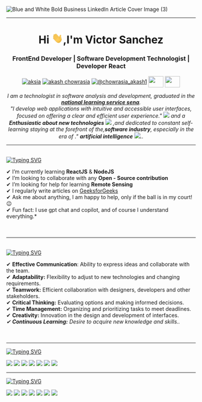 
![Blue and White Bold Business LinkedIn Article Cover Image (3)](https://github.com/user-attachments/assets/4d6a7e79-802e-4259-9a42-e75ed863895f)

<hr>
<h1 align="center">Hi <img src="https://raw.githubusercontent.com/ABSphreak/ABSphreak/master/gifs/Hi.gif" width="30px">,I'm Victor Sanchez</h1>
<h3 align="center">FrontEnd Developer | Software Development Technologist | Developer React</h3>
<p align="center">
<a href="https://www.linkedin.com/in/-hugosanchez2022/" target="blank"><img align="center" src="https://cdn.jsdelivr.net/npm/simple-icons@3.0.1/icons/linkedin.svg" alt="aksia" height="30" width="40" /></a>
<a href="https://www.facebook.com/profile.php?id=61566000742957&locale=es_LA" target="blank"><img align="center" src="https://cdn.jsdelivr.net/npm/simple-icons@3.0.1/icons/facebook.svg" alt="akash chowrasia" height="30" width="40" /></a>
<a href="https://wa.me/+057-(301)3829208" target="blank"><img align="center" src="https://svgsilh.com/svg/2071331.svg" alt="@chowrasia_akash1" height="60" width="50" /></a>
 <a href = "mailto: victordev1986gmail.com"><img align="center" src="https://simpleicons.org/icons/gmail.svg" height="30" width="40" /></a>
  <a href = "https://victorsanchez.click/"><img align="center" src="https://svgsilh.com/svg/1873373.svg" height="30" width="40" /></a>
</p>
</p>
<p align="center">
  <em>
    I am a technologist in software analysis and development, graduated in the <a href="https://www.sena.edu.co/es-co/Paginas/default.aspx"> <b>national learning service sena</b></a>. <br>
    "I develop web applications with intuitive and accessible user interfaces, focused on offering a clear and efficient user experience."</b> <img src="https://github.com/TheDudeThatCode/TheDudeThatCode/blob/master/Assets/Developer.gif" width="30px"> and a <b>Enthusiastic about new technologies</b>&nbsp;<img src="https://github.com/TheDudeThatCode/TheDudeThatCode/blob/master/Assets/Designer.gif" width="36px">&nbsp,and dedicated to constant self-learning staying at the forefront of the,<b>software industry</b>, especially in the era of ."
    <b>artificial intelligence</b> <img src="https://github.com/TheDudeThatCode/TheDudeThatCode/blob/master/Assets/Rocket.gif" width="18px">..
  </em> 
  <br>  
</p>
<hr/>
<br>
<a href="https://git.io/typing-svg"><img src="https://readme-typing-svg.herokuapp.com?font=Fira+Code&weight=900&size=30&pause=1000&color=38C2FF&width=435&lines=About+me" alt="Typing SVG" /></a>
<br>

✔ I’m currently learning **ReactJS** & **NodeJS**<br>
✔ I’m looking to collaborate with any **Open - Source contribution**<br>
✔ I’m looking for help for learning **Remote Sensing**<br>
✔ I regularly write articles on [GeeksforGeeks](https://auth.geeksforgeeks.org/user/akash_chowrasia/articles) <br>
✔ Ask me about anything, I am happy to help, only if the ball is in my court!😉<br>
✔ Fun fact: I use gpt chat and copilot, and of course I understand everything.*<br><br><br>

<hr>
<br>
<a href="https://git.io/typing-svg"><img src="https://readme-typing-svg.herokuapp.com?font=Fira+Code&weight=900&size=30&pause=1000&color=38C2FF&width=435&lines=Soft+skills" alt="Typing SVG" /></a>
<br>

✔ <b>Effective Communication</b>: Ability to express ideas and collaborate with the team.<br>
✔ <b>Adaptability:</b> Flexibility to adjust to new technologies and changing requirements.<br>
✔ <b>Teamwork:</b> Efficient collaboration with designers, developers and other stakeholders.<br>
✔ <b>Critical Thinking:</b> Evaluating options and making informed decisions.<br>
✔ <b>Time Management:</b> Organizing and prioritizing tasks to meet deadlines.<br>
✔ <b>Creativity:</b> Innovation in the design and development of interfaces.*<br>
✔ <b>Continuous Learning:</b> Desire to acquire new knowledge and skills..*<br><br><br>

<hr>
<a href="https://git.io/typing-svg"><img src="https://readme-typing-svg.herokuapp.com?font=Fira+Code&weight=900&size=30&pause=1000&color=38C2FF&width=435&lines=Tech+Stack" alt="Typing SVG" /></a>
<br>
<p align="left">
  
  <img height="80" src="https://github.com/user-attachments/assets/8b885b65-16fa-4ab9-b392-4339b423fe6a">
  <img height="80" src="https://github.com/user-attachments/assets/fc865f79-b487-49ea-9198-774867a3f794">
  <img height="80" src="https://github.com/user-attachments/assets/6e40a3f3-0e7a-42d6-b389-f5603b0b863c"> 
  <img height="80" src="https://github.com/user-attachments/assets/6b47db3c-c5ad-4e1e-8286-c4e4a14bd276">
  <img height="80" src="https://github.com/user-attachments/assets/bcee37b4-e063-4e98-b27c-87ba4801caf3">
  <img height="80" src="https://github.com/user-attachments/assets/5cc815f1-42ef-4fac-9e4a-2b6023807b8c">
  <img height="80" src="https://github.com/user-attachments/assets/6c0e8bf7-f0dc-4b4c-bce7-403dbb605316">

<hr>
<a href="https://git.io/typing-svg"><img src="https://readme-typing-svg.herokuapp.com?font=Fira+Code&weight=900&size=30&pause=1000&color=38C2FF&width=435&lines=Other+technologies+I+know" alt="Typing SVG" /></a>
<br>
<p align="left">
  <img height="70" src="https://github.com/user-attachments/assets/4b96c93a-3356-4b54-ac15-dec1a52587b5"> 
  <img height="70" src="https://github.com/user-attachments/assets/85c3373a-4411-47a1-8392-4f61181b60bf">
  <img height="70" src="https://github.com/user-attachments/assets/b3280022-0f9a-45a5-a251-08689ab74bcc"> 
  <img height="70" src="https://github.com/user-attachments/assets/be569546-ed3c-42cf-939b-58ce938872b2"> 
  <img height="70" src="https://github.com/user-attachments/assets/06f2f83c-bd31-4848-a898-9f404de616be">
  <img height="70" src="https://github.com/user-attachments/assets/495829c6-ae2a-4867-9cb4-04e1cfaf1df5">
  <img height="70" src="https://github.com/user-attachments/assets/c37d9685-3517-48f3-a7c6-b62c759c0d46">

